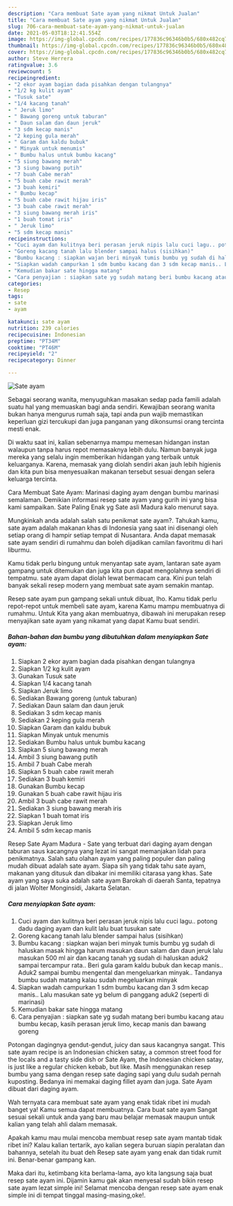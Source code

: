 ```yaml
---
description: "Cara membuat Sate ayam yang nikmat Untuk Jualan"
title: "Cara membuat Sate ayam yang nikmat Untuk Jualan"
slug: 706-cara-membuat-sate-ayam-yang-nikmat-untuk-jualan
date: 2021-05-03T18:12:41.554Z
image: https://img-global.cpcdn.com/recipes/177836c96346b0b5/680x482cq70/sate-ayam-foto-resep-utama.jpg
thumbnail: https://img-global.cpcdn.com/recipes/177836c96346b0b5/680x482cq70/sate-ayam-foto-resep-utama.jpg
cover: https://img-global.cpcdn.com/recipes/177836c96346b0b5/680x482cq70/sate-ayam-foto-resep-utama.jpg
author: Steve Herrera
ratingvalue: 3.6
reviewcount: 5
recipeingredient:
- "2 ekor ayam bagian dada pisahkan dengan tulangnya"
- "1/2 kg kulit ayam"
- "Tusuk sate"
- "1/4 kacang tanah"
- " Jeruk limo"
- " Bawang goreng untuk taburan"
- " Daun salam dan daun jeruk"
- "3 sdm kecap manis"
- "2 keping gula merah"
- " Garam dan kaldu bubuk"
- " Minyak untuk menumis"
- " Bumbu halus untuk bumbu kacang"
- "5 siung bawang merah"
- "3 siung bawang putih"
- "7 buah Cabe merah"
- "5 buah cabe rawit merah"
- "3 buah kemiri"
- " Bumbu kecap"
- "5 buah cabe rawit hijau iris"
- "3 buah cabe rawit merah"
- "3 siung bawang merah iris"
- "1 buah tomat iris"
- " Jeruk limo"
- "5 sdm kecap manis"
recipeinstructions:
- "Cuci ayam dan kulitnya beri perasan jeruk nipis lalu cuci lagu.. potong dadu daging ayam dan kulit lalu buat tusukan sate"
- "Goreng kacang tanah lalu blender sampai halus (sisihkan)"
- "Bumbu kacang : siapkan wajan beri minyak tumis bumbu yg sudah di haluskan masak hingga harum masukan daun salam dan daun jeruk lalu masukan 500 ml air dan kacang tanah yg sudah di haluskan aduk2 sampai tercampur rata.. Beri gula garam kaldu bubuk dan kecap manis.. Aduk2 sampai bumbu mengental dan mengeluarkan minyak.. Tandanya bumbu sudah matang kalau sudah megeluarkan minyak"
- "Siapkan wadah campurkan 1 sdm bumbu kacang dan 3 sdm kecap manis.. Lalu masukan sate yg belum di panggang aduk2 (seperti di marinasi)"
- "Kemudian bakar sate hingga matang"
- "Cara penyajian : siapkan sate yg sudah matang beri bumbu kacang atau bumbu kecap, kasih perasan jeruk limo, kecap manis dan bawang goreng"
categories:
- Resep
tags:
- sate
- ayam

katakunci: sate ayam 
nutrition: 239 calories
recipecuisine: Indonesian
preptime: "PT34M"
cooktime: "PT46M"
recipeyield: "2"
recipecategory: Dinner

---
```



![Sate ayam](https://img-global.cpcdn.com/recipes/177836c96346b0b5/680x482cq70/sate-ayam-foto-resep-utama.jpg)

Sebagai seorang wanita, menyuguhkan masakan sedap pada famili adalah suatu hal yang memuaskan bagi anda sendiri. Kewajiban seorang  wanita bukan hanya mengurus rumah saja, tapi anda pun wajib memastikan keperluan gizi tercukupi dan juga panganan yang dikonsumsi orang tercinta mesti enak.

Di waktu  saat ini, kalian sebenarnya mampu memesan hidangan instan walaupun tanpa harus repot memasaknya lebih dulu. Namun banyak juga mereka yang selalu ingin memberikan hidangan yang terbaik untuk keluarganya. Karena, memasak yang diolah sendiri akan jauh lebih higienis dan kita pun bisa menyesuaikan makanan tersebut sesuai dengan selera keluarga tercinta. 

Cara Membuat Sate Ayam: Marinasi daging ayam dengan bumbu marinasi semalaman. Demikian informasi resep sate ayam yang gurih ini yang bisa kami sampaikan. Sate Paling Enak yg Sate asli Madura kalo menurut saya.

Mungkinkah anda adalah salah satu penikmat sate ayam?. Tahukah kamu, sate ayam adalah makanan khas di Indonesia yang saat ini disenangi oleh setiap orang di hampir setiap tempat di Nusantara. Anda dapat memasak sate ayam sendiri di rumahmu dan boleh dijadikan camilan favoritmu di hari liburmu.

Kamu tidak perlu bingung untuk menyantap sate ayam, lantaran sate ayam gampang untuk ditemukan dan juga kita pun dapat mengolahnya sendiri di tempatmu. sate ayam dapat diolah lewat bermacam cara. Kini pun telah banyak sekali resep modern yang membuat sate ayam semakin mantap.

Resep sate ayam pun gampang sekali untuk dibuat, lho. Kamu tidak perlu repot-repot untuk membeli sate ayam, karena Kamu mampu membuatnya di rumahmu. Untuk Kita yang akan membuatnya, dibawah ini merupakan resep menyajikan sate ayam yang nikamat yang dapat Kamu buat sendiri.

<!--inarticleads1-->

##### Bahan-bahan dan bumbu yang dibutuhkan dalam menyiapkan Sate ayam:

1. Siapkan 2 ekor ayam bagian dada pisahkan dengan tulangnya
1. Siapkan 1/2 kg kulit ayam
1. Gunakan Tusuk sate
1. Siapkan 1/4 kacang tanah
1. Siapkan  Jeruk limo
1. Sediakan  Bawang goreng (untuk taburan)
1. Sediakan  Daun salam dan daun jeruk
1. Sediakan 3 sdm kecap manis
1. Sediakan 2 keping gula merah
1. Siapkan  Garam dan kaldu bubuk
1. Siapkan  Minyak untuk menumis
1. Sediakan  Bumbu halus untuk bumbu kacang
1. Siapkan 5 siung bawang merah
1. Ambil 3 siung bawang putih
1. Ambil 7 buah Cabe merah
1. Siapkan 5 buah cabe rawit merah
1. Sediakan 3 buah kemiri
1. Gunakan  Bumbu kecap
1. Gunakan 5 buah cabe rawit hijau iris
1. Ambil 3 buah cabe rawit merah
1. Sediakan 3 siung bawang merah iris
1. Siapkan 1 buah tomat iris
1. Siapkan  Jeruk limo
1. Ambil 5 sdm kecap manis


Resep Sate Ayam Madura - Sate yang terbuat dari daging ayam dengan taburan saus kacangnya yang lezat ini sangat memanjakan lidah para penikmatnya. Salah satu olahan ayam yang paling populer dan paling mudah dibuat adalah sate ayam. Siapa sih yang tidak tahu sate ayam, makanan yang ditusuk dan dibakar ini memiliki citarasa yang khas. Sate ayam yang saya suka adalah sate ayam Barokah di daerah Santa, tepatnya di jalan Wolter Monginsidi, Jakarta Selatan. 

<!--inarticleads2-->

##### Cara menyiapkan Sate ayam:

1. Cuci ayam dan kulitnya beri perasan jeruk nipis lalu cuci lagu.. potong dadu daging ayam dan kulit lalu buat tusukan sate
1. Goreng kacang tanah lalu blender sampai halus (sisihkan)
1. Bumbu kacang : siapkan wajan beri minyak tumis bumbu yg sudah di haluskan masak hingga harum masukan daun salam dan daun jeruk lalu masukan 500 ml air dan kacang tanah yg sudah di haluskan aduk2 sampai tercampur rata.. Beri gula garam kaldu bubuk dan kecap manis.. Aduk2 sampai bumbu mengental dan mengeluarkan minyak.. Tandanya bumbu sudah matang kalau sudah megeluarkan minyak
1. Siapkan wadah campurkan 1 sdm bumbu kacang dan 3 sdm kecap manis.. Lalu masukan sate yg belum di panggang aduk2 (seperti di marinasi)
1. Kemudian bakar sate hingga matang
1. Cara penyajian : siapkan sate yg sudah matang beri bumbu kacang atau bumbu kecap, kasih perasan jeruk limo, kecap manis dan bawang goreng


Potongan dagingnya gendut-gendut, juicy dan saus kacangnya sangat. This sate ayam recipe is an Indonesian chicken satay, a common street food for the locals and a tasty side dish or Sate Ayam, the Indonesian chicken satay, is just like a regular chicken kebab, but like. Masih menggunakan resep bumbu yang sama dengan resep sate daging sapi yang dulu sudah pernah kuposting. Bedanya ini memakai daging fillet ayam dan juga. Sate Ayam dibuat dari daging ayam. 

Wah ternyata cara membuat sate ayam yang enak tidak ribet ini mudah banget ya! Kamu semua dapat membuatnya. Cara buat sate ayam Sangat sesuai sekali untuk anda yang baru mau belajar memasak maupun untuk kalian yang telah ahli dalam memasak.

Apakah kamu mau mulai mencoba membuat resep sate ayam mantab tidak ribet ini? Kalau kalian tertarik, ayo kalian segera buruan siapin peralatan dan bahannya, setelah itu buat deh Resep sate ayam yang enak dan tidak rumit ini. Benar-benar gampang kan. 

Maka dari itu, ketimbang kita berlama-lama, ayo kita langsung saja buat resep sate ayam ini. Dijamin kamu gak akan menyesal sudah bikin resep sate ayam lezat simple ini! Selamat mencoba dengan resep sate ayam enak simple ini di tempat tinggal masing-masing,oke!.

